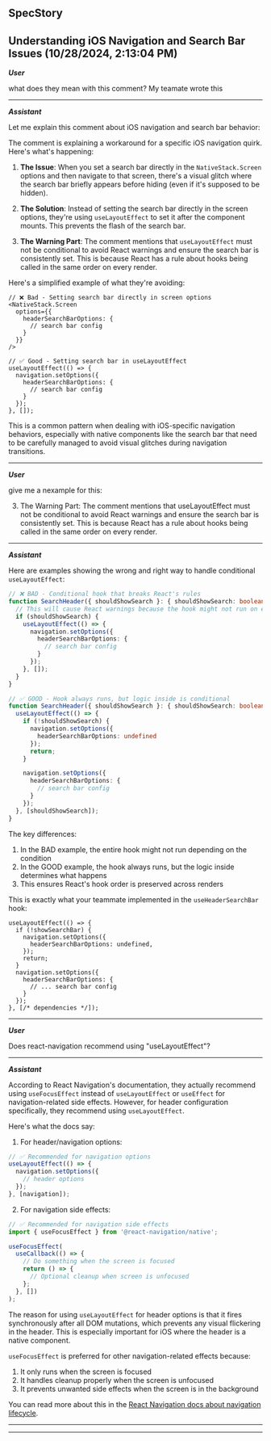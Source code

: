 ## SpecStory

## Understanding iOS Navigation and Search Bar Issues (10/28/2024, 2:13:04 PM)

_**User**_

what does they mean with this comment? My teamate wrote this

---

_**Assistant**_

Let me explain this comment about iOS navigation and search bar behavior:

The comment is explaining a workaround for a specific iOS navigation quirk. Here's what's happening:

1. **The Issue**: When you set a search bar directly in the `NativeStack.Screen` options and then navigate to that screen, there's a visual glitch where the search bar briefly appears before hiding (even if it's supposed to be hidden).

2. **The Solution**: Instead of setting the search bar directly in the screen options, they're using `useLayoutEffect` to set it after the component mounts. This prevents the flash of the search bar.

3. **The Warning Part**: The comment mentions that `useLayoutEffect` must not be conditional to avoid React warnings and ensure the search bar is consistently set. This is because React has a rule about hooks being called in the same order on every render.

Here's a simplified example of what they're avoiding:
```typescript:screens/Navigation/ConversationListNav.ios.tsx
// ❌ Bad - Setting search bar directly in screen options
<NativeStack.Screen
  options={{
    headerSearchBarOptions: {
      // search bar config
    }
  }}
/>

// ✅ Good - Setting search bar in useLayoutEffect
useLayoutEffect(() => {
  navigation.setOptions({
    headerSearchBarOptions: {
      // search bar config
    }
  });
}, []);
```

This is a common pattern when dealing with iOS-specific navigation behaviors, especially with native components like the search bar that need to be carefully managed to avoid visual glitches during navigation transitions.

---

_**User**_

give me a nexample for this:

3. The Warning Part: The comment mentions that useLayoutEffect must not be conditional to avoid React warnings and ensure the search bar is consistently set. This is because React has a rule about hooks being called in the same order on every render.

---

_**Assistant**_

Here are examples showing the wrong and right way to handle conditional `useLayoutEffect`:

```typescript
// ❌ BAD - Conditional hook that breaks React's rules
function SearchHeader({ shouldShowSearch }: { shouldShowSearch: boolean }) {
  // This will cause React warnings because the hook might not run on every render
  if (shouldShowSearch) {
    useLayoutEffect(() => {
      navigation.setOptions({
        headerSearchBarOptions: {
          // search bar config
        }
      });
    }, []);
  }
}

// ✅ GOOD - Hook always runs, but logic inside is conditional
function SearchHeader({ shouldShowSearch }: { shouldShowSearch: boolean }) {
  useLayoutEffect(() => {
    if (!shouldShowSearch) {
      navigation.setOptions({
        headerSearchBarOptions: undefined
      });
      return;
    }

    navigation.setOptions({
      headerSearchBarOptions: {
        // search bar config
      }
    });
  }, [shouldShowSearch]);
}
```

The key differences:
1. In the BAD example, the entire hook might not run depending on the condition
2. In the GOOD example, the hook always runs, but the logic inside determines what happens
3. This ensures React's hook order is preserved across renders

This is exactly what your teammate implemented in the `useHeaderSearchBar` hook:
```typescript:screens/Navigation/ConversationListNav.ios.tsx
useLayoutEffect(() => {
  if (!showSearchBar) {
    navigation.setOptions({
      headerSearchBarOptions: undefined,
    });
    return;
  }
  navigation.setOptions({
    headerSearchBarOptions: {
      // ... search bar config
    }
  });
}, [/* dependencies */]);
```

---

_**User**_

Does react-navigation recommend using "useLayoutEffect"?

---

_**Assistant**_



According to React Navigation's documentation, they actually recommend using `useFocusEffect` instead of `useLayoutEffect` or `useEffect` for navigation-related side effects. However, for header configuration specifically, they recommend using `useLayoutEffect`.

Here's what the docs say:

1. For header/navigation options:
```typescript
// ✅ Recommended for navigation options
useLayoutEffect(() => {
  navigation.setOptions({
    // header options
  });
}, [navigation]);
```

2. For navigation side effects:
```typescript
// ✅ Recommended for navigation side effects
import { useFocusEffect } from '@react-navigation/native';

useFocusEffect(
  useCallback(() => {
    // Do something when the screen is focused
    return () => {
      // Optional cleanup when screen is unfocused
    };
  }, [])
);
```

The reason for using `useLayoutEffect` for header options is that it fires synchronously after all DOM mutations, which prevents any visual flickering in the header. This is especially important for iOS where the header is a native component.

`useFocusEffect` is preferred for other navigation-related effects because:
1. It only runs when the screen is focused
2. It handles cleanup properly when the screen is unfocused
3. It prevents unwanted side effects when the screen is in the background

You can read more about this in the [React Navigation docs about navigation lifecycle](https://reactnavigation.org/docs/navigation-lifecycle/).

---



---

